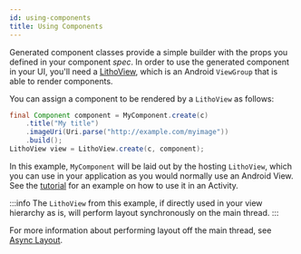 ```yaml
---
id: using-components
title: Using Components
---
```

Generated component classes provide a simple builder with the props you defined in your component *spec*. In order to use the generated component in your UI, you'll need a [LithoView](/javadoc/com/facebook/litho/LithoView.html), which is an Android `ViewGroup` that is able to render components.

You can assign a component to be rendered by a `LithoView` as follows:

```java
final Component component = MyComponent.create(c)
    .title("My title")
    .imageUri(Uri.parse("http://example.com/myimage"))
    .build();
LithoView view = LithoView.create(c, component);
```

In this example, `MyComponent` will be laid out by the hosting `LithoView`, which you can use in your application as you would normally use an Android View. See the [tutorial](tutorial) for an example on how to use it in an Activity.

:::info
The `LithoView` from this example, if directly used in your view hierarchy as is, will perform layout synchronously on the main thread.
:::

For more information about performing layout off the main thread, see [Async Layout](asynchronous-layout).


